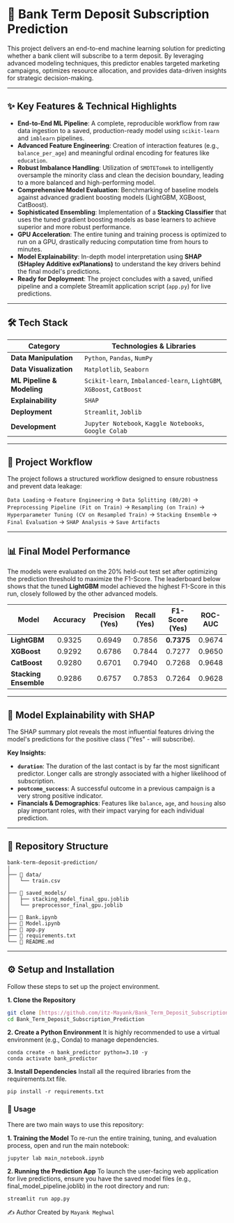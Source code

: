 # 🏦 Bank Term Deposit Subscription Prediction



This project delivers an end-to-end machine learning solution for predicting whether a bank client will subscribe to a term deposit. By leveraging advanced modeling techniques, this predictor enables targeted marketing campaigns, optimizes resource allocation, and provides data-driven insights for strategic decision-making.

---
## ✨ Key Features & Technical Highlights

-   **End-to-End ML Pipeline**: A complete, reproducible workflow from raw data ingestion to a saved, production-ready model using `scikit-learn` and `imblearn` pipelines.
-   **Advanced Feature Engineering**: Creation of interaction features (e.g., `balance_per_age`) and meaningful ordinal encoding for features like `education`.
-   **Robust Imbalance Handling**: Utilization of `SMOTETomek` to intelligently oversample the minority class and clean the decision boundary, leading to a more balanced and high-performing model.
-   **Comprehensive Model Evaluation**: Benchmarking of baseline models against advanced gradient boosting models (LightGBM, XGBoost, CatBoost).
-   **Sophisticated Ensembling**: Implementation of a **Stacking Classifier** that uses the tuned gradient boosting models as base learners to achieve superior and more robust performance.
-   **GPU Acceleration**: The entire tuning and training process is optimized to run on a GPU, drastically reducing computation time from hours to minutes.
-   **Model Explainability**: In-depth model interpretation using **SHAP (SHapley Additive exPlanations)** to understand the key drivers behind the final model's predictions.
-   **Ready for Deployment**: The project concludes with a saved, unified pipeline and a complete Streamlit application script (`app.py`) for live predictions.

---
## 🛠️ Tech Stack

| Category                 | Technologies & Libraries                                                                              |
| ------------------------ | ----------------------------------------------------------------------------------------------------- |
| **Data Manipulation** | `Python`, `Pandas`, `NumPy`                                                                           |
| **Data Visualization** | `Matplotlib`, `Seaborn`                                                                               |
| **ML Pipeline & Modeling** | `Scikit-learn`, `Imbalanced-learn`, `LightGBM`, `XGBoost`, `CatBoost`                                   |
| **Explainability** | `SHAP`                                                                                                |
| **Deployment** | `Streamlit`, `Joblib`                                                                                 |
| **Development** | `Jupyter Notebook`, `Kaggle Notebooks`, `Google Colab`                                                  |

---
## 🔄 Project Workflow

The project follows a structured workflow designed to ensure robustness and prevent data leakage:

`Data Loading` → `Feature Engineering` → `Data Splitting (80/20)` → `Preprocessing Pipeline (Fit on Train)` → `Resampling (on Train)` → `Hyperparameter Tuning (CV on Resampled Train)` → `Stacking Ensemble` → `Final Evaluation` → `SHAP Analysis` → `Save Artifacts`

---
## 📊 Final Model Performance

The models were evaluated on the 20% held-out test set after optimizing the prediction threshold to maximize the F1-Score. The leaderboard below shows that the tuned **LightGBM** model achieved the highest F1-Score in this run, closely followed by the other advanced models.

| Model               | Accuracy | Precision (Yes) | Recall (Yes) | F1-Score (Yes) | ROC-AUC |
| ------------------- | :------: | :-------------: | :----------: | :------------: | :-----: |
| **LightGBM** |  0.9325  |     0.6949      |    0.7856    |   **0.7375** | 0.9674  |
| **XGBoost** |  0.9292  |     0.6786      |    0.7844    |     0.7277     | 0.9650  |
| **CatBoost** |  0.9280  |     0.6701      |    0.7940    |     0.7268     | 0.9648  |
| **Stacking Ensemble** |  0.9286  |     0.6757      |    0.7853    |     0.7264     | 0.9628  |

---
## 🧠 Model Explainability with SHAP

The SHAP summary plot reveals the most influential features driving the model's predictions for the positive class ("Yes" - will subscribe).



**Key Insights:**
-   **`duration`**: The duration of the last contact is by far the most significant predictor. Longer calls are strongly associated with a higher likelihood of subscription.
-   **`poutcome_success`**: A successful outcome in a previous campaign is a very strong positive indicator.
-   **Financials & Demographics**: Features like `balance`, `age`, and `housing` also play important roles, with their impact varying for each individual prediction.

---
## 📁 Repository Structure
```
bank-term-deposit-prediction/
│
├── 📂 data/
│   └── train.csv
│
├── 📂 saved_models/
│   ├── stacking_model_final_gpu.joblib
│   └── preprocessor_final_gpu.joblib
│
├── 📜 Bank.ipynb
├── 📜 Model.ipynb  
├── 📜 app.py                  
├── 📜 requirements.txt      
└── 📜 README.md
```

---
## ⚙️ Setup and Installation

Follow these steps to set up the project environment.

**1. Clone the Repository**
```bash
git clone [https://github.com/itz-Mayank/Bank_Term_Deposit_Subscription_Prediction](https://github.com/itz-Mayank/Bank_Term_Deposit_Subscription_Prediction)]
cd Bank_Term_Deposit_Subscription_Prediction
```
**2. Create a Python Environment**
It is highly recommended to use a virtual environment (e.g., Conda) to manage dependencies.

```
conda create -n bank_predictor python=3.10 -y
conda activate bank_predictor
```

**3. Install Dependencies**
Install all the required libraries from the requirements.txt file.
```
pip install -r requirements.txt
```
### 🚀 Usage
There are two main ways to use this repository:

**1. Training the Model**
To re-run the entire training, tuning, and evaluation process, open and run the main notebook:
```
jupyter lab main_notebook.ipynb
```

**2. Running the Prediction App**
To launch the user-facing web application for live predictions, ensure you have the saved model files (e.g., final_model_pipeline.joblib) in the root directory and run:
```
streamlit run app.py
```
✍️ Author
Created by `Mayank Meghwal`
